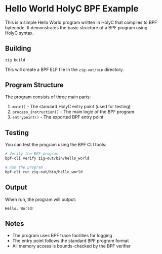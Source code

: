 # Hello World HolyC BPF Example

This is a simple Hello World program written in HolyC that compiles to BPF bytecode. It demonstrates the basic structure of a BPF program using HolyC syntax.

## Building

```bash
zig build
```

This will create a BPF ELF file in the `zig-out/bin` directory.

## Program Structure

The program consists of three main parts:

1. `main()` - The standard HolyC entry point (used for testing)
2. `process_instruction()` - The main logic of the BPF program
3. `entrypoint()` - The exported BPF entry point

## Testing

You can test the program using the BPF CLI tools:

```bash
# Verify the BPF program
bpf-cli verify zig-out/bin/hello_world

# Run the program
bpf-cli run zig-out/bin/hello_world
```

## Output

When run, the program will output:
```
Hello, World!
```

## Notes

- The program uses BPF trace facilities for logging
- The entry point follows the standard BPF program format
- All memory access is bounds-checked by the BPF verifier